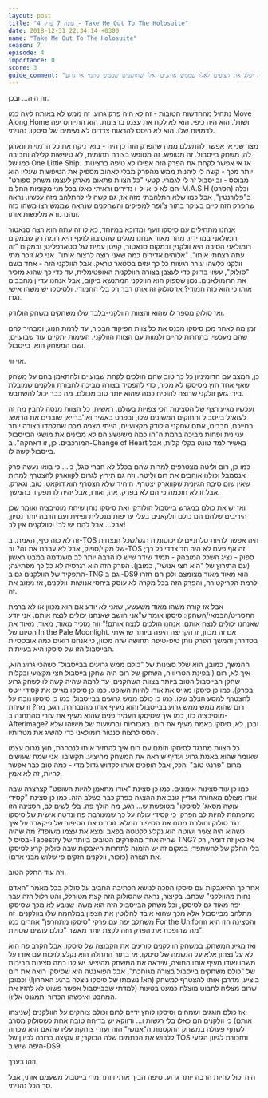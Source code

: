 ```yaml
---
layout: post
title: "עונה 7 פרק 4 - Take Me Out To The Holosuite"
date: 2018-12-31 22:34:14 +0300
name: "Take Me Out To The Holosuite"
season: 7
episode: 4
importance: 0
score: 3
guide_comment: "חסר חשיבות וכנראה יפלג את הצופים לאלו שממש אוהבים ואלו שחושבים שממש סתמי או גרוע"
---
```

זה היה... ובכן.

נתחיל מהחדשות הטובות - זה לא היה פרק גרוע. זה ממש לא באותה ליגה כמו Move Along Home ושות'. הוא היה כיפי. הוא לא לקח את עצמו ברצינות. הוא התייחס יפה לדמויות שלו. הוא לא היסס להראות צדדים לא נעימים של סיסקו. נהניתי.

מצד שני אי אפשר להתעלם ממה שהפרק הזה כן היה - בואו ניקח את כל הדמויות ונארגן להן משחק בייסבול. זה מטופש. זה מטופש בצורה תהומית, לא טיפשות קלילה וחביבה כמו של One Little Ship. אז אי אפשר לקחת את הפרק הזה אפילו לא טיפה ברצינות. יותר מכך - קשה לי ליהנות ממש מהפרק מבלי לאהוב מספיק את הטיפשות שעליו הוא מבוסס - ובייסבול זר לי לגמרי. קטעי "כל הצוות פתאום מארגן לעצמו משחק ספורט" הם לא כ-א-ל-ו נדירים וראיתי כאלו בכל מני מקומות החל מ-M.A.S.H (הסרט) וכלה ב"פלורנטין", אבל כמו שלא התלהבתי מזה אז, גם קשה לי להתלהב מזה עכשיו. נראה שהפרק הזה קיים בעיקר בתור צ'ופר למפיקים והשחקנים שנראה שממש רצו משהו כזה ונהנו נורא מלעשות אותו.

אנחנו מתחילים עם סיסקו זועף ומדוכא במיוחד, כאילו זה עתה הוא רצח סנאטור רומולאני במו ידיו. מהר מאוד אנחנו מגלים שהסיבה לזעף היא דומה רק שבמקום רומולאני הסיבה היא וולקני; ובמקום סנאטור, קפטן עמית של סטארפליט; ובמקום "זה עתה רצחתי אותו", "אלוהים אדירים כמה שאני רוצה לרצוח אותו". אני לא זוכר מתי וולקני כלשהו עורר רגשות כל כך עזים בסטאר טראק. אבל הוולקני הזה - אחד בשם "סולוק", עשוי בדיוק כדי לעצבן בצורה הוולקנית האופטימלית, עד כדי כך שהוא מזכיר את הרומולאנים. נכון שספוק הוא הוולקני המתנשא ביקום, אבל אנחנו עדיין מחבבים אותו כי הוא כזה חמודי? אז סולוק זה אותו דבר רק בלי החמודי. ולסיסקו יש משהו אישי נגדו.

ואז סולוק מספר לו שהוא והצוות הוולקני-בלבד שלו משחקים משחק הולודק.

זמן מה לאחר מכן סיסקו מכנס את כל צוות הפיקוד הבכיר, עד לרמת הנוג, ומבהיר להם שהם מעכשיו בתחרות לחיים ולמוות עם הצוות הוולקני. העימות יתקיים עוד שבועיים, ושם המשחק הוא: בייסבול.

אוי ווי.

כן, המצב עם הדומיניון כל כך טוב שהם הולכים לקחת שבועיים ולהתאמן בהם על משחק שאף אחד חוץ מסיסקו לא מכיר, כדי להפסיד בצורה מביכה לחבורת וולקנים שמובלת בידי גזען וולקני שרוצה להוכיח כמה שהוא יותר טוב מכולם. מה כבר יכול להשתבש.

ועכשיו מגיע רצף של הסצינות הכי צפויות בעולם. ראשית, כל הצוות מנסה להבין מה זה לעזאזל בייסבול והחוקים המשונים שלו, ובפרט באשיר ואו'ברייאן שוברים את הראש. בחייכם, חברים, אתם שחקני הולודק מקצועיים, הייתי מצפה מכם שתלמדו בצורה יותר עניינית ופחות מביכה ברמת ה"הו כמה משעשע הם לא מבינים את מושגי הבייסבול המורכבים. כן, זו דאחקה". ב-Change of Heart באשיר למד טונגו בקלי קלות, אבל בייסבול קשה לו.

כמו כן, רום וליטה מצטרפים למרות שהם בכלל לא חברי סגל, כי... כי בואו נעשה פרק אנסמבל וכולנו אוהבים את רום וליטה. וזה גם תירוץ לגרום לקווארק להצטרף למרות שאין שום סיבה הגיונית שקווארק יצטרף. היחיד שלא הצטרף הוא דוקאט. טוב, וגארק. אבל זו לא חוכמה כי הם לא בפרק. אה, ואודו, אבל יהיה לו תפקיד בהמשך.

ואז יש את כולם במגרש בייסבול הולודקי ואת סיסקו נותן שיחת מוטיבציה ואומר שכן היריבים שלהם הם כולם וולקאנים בעלי עדיפות מנטלית ופיזית ועם הרבה יותר נסיון, אבל... אבל להם יש לב! ולוולקנים אין לב!

זה לא כזה כיף, האמת. ב-TOS היה אפשר להיות סלחניים לדיכוטומיה רגש/שכל הנצחית של מקוי/ספוק, אבל לא עברנו את זה? וב-TOS זה אף פעם לא היה חד צדדי כל כך; ספוק - נציג השכל המובהק - תמיד שידר שיש לו הרבה יותר לב משנדמה במבט ראשון (עם התירוץ של "הוא חצי אנושי", כמובן). הפרק הזה הוא רגרסיה לא כל כך מפתיעה; התפקיד של הוולקנים גם ב-TNG וגם ב-DS9 הוא מאוד מאוד מצומצם ולכן הם חזרו לרמת הקריקטורה, והפרק הזה בכל מקרה לא עוסק ביחסי אנושות-וולקנים, אז נעזוב את זה.

אבל אז קורה משהו מאוד משעשע, שאני לא יודע אם הוא מכוון או לא ברמת התסריט/הבמאי/השחקן: סיסקו אומר ש"אני חושב שאנחנו יכולים לנצח אותם. אני יודע שאנחנו יכולים לנצח אותם. אנחנו הולכים לנצח אותם!" וזה מזכיר מאוד, מאוד, מאוד את הסיום של In the Pale Moonlight. אם זה מכוון, זו הקריצה היפה ביותר שראיתי בסדרה; והמשך הפרק נותן טיפ-טיפה תחושה שזה מכוון, כי אנחנו רואים כמה אובססיית הבייסבול הזו של סיסקו היא בעייתית.

ההמשך, כמובן, הוא שלל סצינות של "כולם ממש גרועים בבייסבול" כשהכי גרוע הוא, איך לא, רום (ובפינת הטריוויה, השחקן של רום היה שחקן בייסבול חצי מקצועי ובקלות שחקן הבייסבול הטוב ביותר בצוות השחקנים, עד לרמה שהיה קשה לו לשחק גרוע בפרק). כמו כן סיסקו מגייס את אודו להיות השופט. כמו כן סיסקו מגייס את קסידי ייטס להצטרף למסע הצלב שלו. כמו כן כולם ממש גרועים בבייסבול. כמו כן סיסקו נובח על רום שהוא ממש ממש גרוע בבייסבול והוא מעיף אותו מהנבחרת. רגע, מה? זו שיחת מוטיבציה כזו, כמו איך שסיסקו העמיד פנים שהוא מעיף את עזרי מהתחנה ב-Afterimage? ובכן, לא, סיסקו באמת מעיף את רום. באכזריות וברשעות של מישהו שלא יהסס לרצוח סנטור רומולאני כדי להשיג את מטרותיו.

כל הצוות מתנגד לסיסקו וזומם עם רום איך להחזיר אותו לנבחרת, חוץ מרום עצמו שאומר שהוא באמת גרוע ועדיף שיראה את המשחק מהיציע. תקשיבו, אני שמח שעושים מרום "פרנגי טוב" והכל, אבל הופכים אותו לקדוש גדול מדי - כמה טוב כבר אפשר להיות, זה לא אמין.

כמו כן עוד סצינות אימונים. כמו כן סצינת "אודו מתאמן להיות השופט" קצרצרה שבה אודו מצולם מאחורה ועדיין גונב את ההצגה בפרק כבר בשלב הזה. כמו כן סצינת "קסידי עושה מסאג' לסיסקו" מטופשת ש... רגע, מה הולך פה. בלי לשים לב, הסצינה הזו מתפתחת להיות לב הפרק, כי קסידי עולה על כך שמעורבת פה ונדטה אישית של סיסקו נגד סולוק וחולבת ממנו את הסיפור המלא. זוכרים את הסיפור של פיקארד על איך כשהוא היה צעיר ושוטה הוא נקלע לקטטה בפאב ומצא את עצמו משופד? מה שהיה בסיס ל-Tapestry שהיה אחד מהפרקים הטובים ביותר של TNG? אז כאן זה דומה, רק בלי החלק של להשתפד; במקום זה יש הזמנה לתחרות היאבקות שבה סולוק קרע לסיסקו את הצורה (כזכור, וולקנים חזקים פי שלוש מבני אדם). 

וזה עוד החלק הטוב. 

אחר כך ההיאבקות עם סיסקו הפכה לנושא הכתיבה החביב על סולוק בכל מאמר "האדם נחות מהוולקני" שכתב. בקיצור, נראה שהסולוק הזה קצת מטורלל, והטירלול הזה עבר יפה מאוד גם לסיסקו, וכל משחק הבייסבול הזה הוא משהו שנובע לא מכך שסיסקו מתלהב מבייסבול אלא מכך שהוא איבד לחלוטין את הצפון במלחמה שלו בוולקנים. זה משתלב יפה עם פרקי "סיסקו מתחרפן" אחרים כמו For the Uniform והסצינה הזו היא מה שהופכת את הפרק הזה לקצת יותר מאשר "כולם עושים שטויות".

ואז מגיע המשחק. במשחק הוולקנים קורעים את הקבוצה של סיסקו. אבל הקרב פה הוא לא על נצחון אלא על הנשמה של סיסקו. אז בתור התחלה הוא נקלע לויכוח עם אודו על משהו ואודו מעיף אותו החוצה, שיראה את המשחק מהיציע. יש לנו כמה סצינות חביבות של "כולם משחקים בייסבול בצורה מגוחכת", אבל הפואנטה היא שסיסקו רואה את רום ביציע, מדרבן אותו להצטרף למשחק (הא! נשמתו של סיסקו ניצלה ברגע האחרון!) וכמובן שרום מצליח לחבוט מוצלח כמעט בטעות (למדתי שבבייסבול אפשר פשוט לא להזיז את המחבט ואיכשהו הכדור יתמגנט אליו).

ואז כולם חוגגים ושמחים וסיסקו לוחץ ידיים לרום וכולם צוחקים על הוולקנים (שניצחו אותם) כי וולקנים הם כאלו בלי רגשות ו... ודווקא יש בדיחה טובה אחת כשסולוק מסרב לשתף פעולה במשחק ההקטנות ה"אנושי" הזה ועזרי צוחקת עליו שהאם היא שכחה ללבוש את הכתמים שלה הבוקר; זו עקיצה ברורה לכיוון של TOS ותזכורת לגיוון הגזעי היפה שיש ב-DS9.

וזהו בערך.

היה יכול להיות הרבה יותר גרוע. טיפה הביך אותי ויותר מדי בייסבול משעמם אותי, אבל סך הכל נהניתי.
